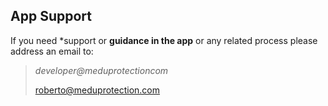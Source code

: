 ## App Support

If you need *support or **guidance in the app** or any related process please address an email to:
> *developer@meduprotectioncom*
>
> roberto@meduprotection.com
